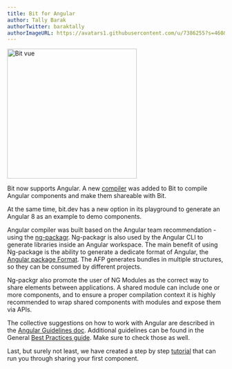 ```yaml
---
title: Bit for Angular
author: Tally Barak
authorTwitter: baraktally
authorImageURL: https://avatars1.githubusercontent.com/u/7386255?s=460&v=4
---
```

<img src="https://storage.googleapis.com/static.bit.dev/blog/bit-angular.jpg" alt="Bit vue" height="300"/>

Bit now supports Angular. A new [compiler](https://bit.dev/bit/envs/compilers/angular) was added to Bit to compile Angular components and make them shareable with Bit.  

<!--truncate-->

At the same time, bit.dev has a new option in its playground to generate an Angular 8 as an example to demo components.  

Angular compiler was built based on the Angular team recommendation - using the [ng-packagr](https://github.com/ng-packagr/ng-packagr). Ng-packagr is also used by the Angular CLI to generate libraries inside an Angular workspace. The main benefit of using Ng-package is the ability to generate a dedicate format of Angular, the [Angular package Format](https://docs.google.com/document/d/1nn79rrqJ79Y8FSwHCwoVCgIxpOeQfG9XZA6oBDKW5bk/edit#). The AFP generates bundles in multiple structures, so they can be consumed by different projects.  

Ng-packgr also promote the user of NG Modules as the correct way to share elements between applications. A shared module can include one or more components, and to ensure a proper compilation context it is highly recommended to wrap shared components with modules and expose them via APIs.  

The collective suggestions on how to work with Angular are described in the [Angular Guidelines doc](/docs/angular-guidelines). Additional guidelines can be found in the General [Best Practices guide](/docs/best-practices). Make sure to check those as well.  

Last, but surely not least, we have created a step by step [tutorial](/docs/tutorials/bit-angular-tutorial) that can run you through sharing your first component.  
